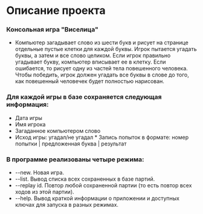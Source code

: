 ﻿# Описание проекта

### Консольная игра "Виселица"  
* Компьютер загадывает слово из шести букв и рисует на странице отдельные пустые клетки для каждой буквы. Игрок пытается угадать буквы, а затем и все слово целиком. Если игрок правильно угадывает букву, компьютер вписывает ее в клетку. Если ошибается, то рисует одну из частей тела повешенного человека. Чтобы победить, игрок должен угадать все буквы в слове до того, как повешенный человечек будет полностью нарисован.

### Для каждой игры в базе сохраняется следующая информация:
* Дата игры
* Имя игрока
* Загаданное компьютером слово
* Исход игры: угадал/не угадал * Запись попыток в формате: номер попытки | предложенная буква | результат

### В программе реализованы четыре режима:
* --new. Новая игра.
* --list. Вывод списка всех сохраненных в базе партий.
* --replay id. Повтор любой сохраненной партии (то есть повтор всех ходов из этой партии).
* --help. Вывод краткой информации о приложении и доступных ключах для запуска в разных режимах.



